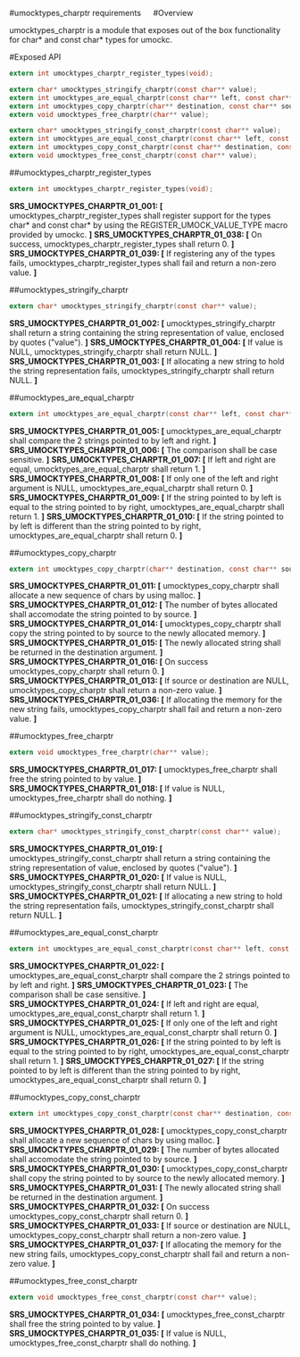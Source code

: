#umocktypes_charptr requirements
 
#Overview

umocktypes_charptr is a module that exposes out of the box functionality for char\* and const char\* types for umockc.

#Exposed API

```c
extern int umocktypes_charptr_register_types(void);

extern char* umocktypes_stringify_charptr(const char** value);
extern int umocktypes_are_equal_charptr(const char** left, const char** right);
extern int umocktypes_copy_charptr(char** destination, const char** source);
extern void umocktypes_free_charptr(char** value);

extern char* umocktypes_stringify_const_charptr(const char** value);
extern int umocktypes_are_equal_const_charptr(const char** left, const char** right);
extern int umocktypes_copy_const_charptr(const char** destination, const char** source);
extern void umocktypes_free_const_charptr(const char** value);
```

##umocktypes_charptr_register_types

```c
extern int umocktypes_charptr_register_types(void);
```

**SRS_UMOCKTYPES_CHARPTR_01_001: [** umocktypes_charptr_register_types shall register support for the types char\* and const char\* by using the REGISTER_UMOCK_VALUE_TYPE macro provided by umockc. **]**
**SRS_UMOCKTYPES_CHARPTR_01_038: [** On success, umocktypes_charptr_register_types shall return 0. **]**
**SRS_UMOCKTYPES_CHARPTR_01_039: [** If registering any of the types fails, umocktypes_charptr_register_types shall fail and return a non-zero value. **]**

##umocktypes_stringify_charptr

```c
extern char* umocktypes_stringify_charptr(const char** value);
```

**SRS_UMOCKTYPES_CHARPTR_01_002: [** umocktypes_stringify_charptr shall return a string containing the string representation of value, enclosed by quotes ("value"). **]**
**SRS_UMOCKTYPES_CHARPTR_01_004: [** If value is NULL, umocktypes_stringify_charptr shall return NULL. **]**
**SRS_UMOCKTYPES_CHARPTR_01_003: [** If allocating a new string to hold the string representation fails, umocktypes_stringify_charptr shall return NULL. **]**

##umocktypes_are_equal_charptr

```c
extern int umocktypes_are_equal_charptr(const char** left, const char** right);
```

**SRS_UMOCKTYPES_CHARPTR_01_005: [** umocktypes_are_equal_charptr shall compare the 2 strings pointed to by left and right. **]**
**SRS_UMOCKTYPES_CHARPTR_01_006: [** The comparison shall be case sensitive. **]**
**SRS_UMOCKTYPES_CHARPTR_01_007: [** If left and right are equal, umocktypes_are_equal_charptr shall return 1. **]**
**SRS_UMOCKTYPES_CHARPTR_01_008: [** If only one of the left and right argument is NULL, umocktypes_are_equal_charptr shall return 0. **]**
**SRS_UMOCKTYPES_CHARPTR_01_009: [** If the string pointed to by left is equal to the string pointed to by right, umocktypes_are_equal_charptr shall return 1. **]**
**SRS_UMOCKTYPES_CHARPTR_01_010: [** If the string pointed to by left is different than the string pointed to by right, umocktypes_are_equal_charptr shall return 0. **]**

##umocktypes_copy_charptr

```c
extern int umocktypes_copy_charptr(char** destination, const char** source);
```

**SRS_UMOCKTYPES_CHARPTR_01_011: [** umocktypes_copy_charptr shall allocate a new sequence of chars by using malloc. **]**
**SRS_UMOCKTYPES_CHARPTR_01_012: [** The number of bytes allocated shall accomodate the string pointed to by source. **]**
**SRS_UMOCKTYPES_CHARPTR_01_014: [** umocktypes_copy_charptr shall copy the string pointed to by source to the newly allocated memory. **]**
**SRS_UMOCKTYPES_CHARPTR_01_015: [** The newly allocated string shall be returned in the destination argument. **]**
**SRS_UMOCKTYPES_CHARPTR_01_016: [** On success umocktypes_copy_charptr shall return 0. **]**
**SRS_UMOCKTYPES_CHARPTR_01_013: [** If source or destination are NULL, umocktypes_copy_charptr shall return a non-zero value. **]**
**SRS_UMOCKTYPES_CHARPTR_01_036: [** If allocating the memory for the new string fails, umocktypes_copy_charptr shall fail and return a non-zero value. **]**

##umocktypes_free_charptr

```c
extern void umocktypes_free_charptr(char** value);
```

**SRS_UMOCKTYPES_CHARPTR_01_017: [** umocktypes_free_charptr shall free the string pointed to by value. **]**
**SRS_UMOCKTYPES_CHARPTR_01_018: [** If value is NULL, umocktypes_free_charptr shall do nothing. **]**

##umocktypes_stringify_const_charptr

```c
extern char* umocktypes_stringify_const_charptr(const char** value);
```

**SRS_UMOCKTYPES_CHARPTR_01_019: [** umocktypes_stringify_const_charptr shall return a string containing the string representation of value, enclosed by quotes ("value"). **]**
**SRS_UMOCKTYPES_CHARPTR_01_020: [** If value is NULL, umocktypes_stringify_const_charptr shall return NULL. **]**
**SRS_UMOCKTYPES_CHARPTR_01_021: [** If allocating a new string to hold the string representation fails, umocktypes_stringify_const_charptr shall return NULL. **]**

##umocktypes_are_equal_const_charptr

```c
extern int umocktypes_are_equal_const_charptr(const char** left, const char** right);
```

**SRS_UMOCKTYPES_CHARPTR_01_022: [** umocktypes_are_equal_const_charptr shall compare the 2 strings pointed to by left and right. **]**
**SRS_UMOCKTYPES_CHARPTR_01_023: [** The comparison shall be case sensitive. **]**
**SRS_UMOCKTYPES_CHARPTR_01_024: [** If left and right are equal, umocktypes_are_equal_const_charptr shall return 1. **]**
**SRS_UMOCKTYPES_CHARPTR_01_025: [** If only one of the left and right argument is NULL, umocktypes_are_equal_const_charptr shall return 0. **]**
**SRS_UMOCKTYPES_CHARPTR_01_026: [** If the string pointed to by left is equal to the string pointed to by right, umocktypes_are_equal_const_charptr shall return 1. **]**
**SRS_UMOCKTYPES_CHARPTR_01_027: [** If the string pointed to by left is different than the string pointed to by right, umocktypes_are_equal_const_charptr shall return 0. **]**

##umocktypes_copy_const_charptr

```c
extern int umocktypes_copy_const_charptr(const char** destination, const char** source);
```

**SRS_UMOCKTYPES_CHARPTR_01_028: [** umocktypes_copy_const_charptr shall allocate a new sequence of chars by using malloc. **]**
**SRS_UMOCKTYPES_CHARPTR_01_029: [** The number of bytes allocated shall accomodate the string pointed to by source. **]**
**SRS_UMOCKTYPES_CHARPTR_01_030: [** umocktypes_copy_const_charptr shall copy the string pointed to by source to the newly allocated memory. **]**
**SRS_UMOCKTYPES_CHARPTR_01_031: [** The newly allocated string shall be returned in the destination argument. **]**
**SRS_UMOCKTYPES_CHARPTR_01_032: [** On success umocktypes_copy_const_charptr shall return 0. **]**
**SRS_UMOCKTYPES_CHARPTR_01_033: [** If source or destination are NULL, umocktypes_copy_const_charptr shall return a non-zero value. **]**
**SRS_UMOCKTYPES_CHARPTR_01_037: [** If allocating the memory for the new string fails, umocktypes_copy_const_charptr shall fail and return a non-zero value. **]**

##umocktypes_free_const_charptr

```c
extern void umocktypes_free_const_charptr(const char** value);
```

**SRS_UMOCKTYPES_CHARPTR_01_034: [** umocktypes_free_const_charptr shall free the string pointed to by value. **]**
**SRS_UMOCKTYPES_CHARPTR_01_035: [** If value is NULL, umocktypes_free_const_charptr shall do nothing. **]**
